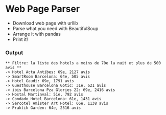 # Web Page Parser

- Download web page with urllib
- Parse what you need with BeautifulSoup
- Arrange it with pandas
- Print it!

### Output
```
** Filtre: la liste des hotels a moins de 70e la nuit et plus de 500 avis **
-> Hotel Acta Antibes: 69e, 2127 avis
-> SmartRoom Barcelona: 64e, 505 avis
-> Hotel Gaudi: 69e, 1791 avis
-> Guesthouse Barcelona Gotic: 31e, 621 avis
-> ibis Barcelona Pza Glories 22: 69e, 2416 avis
-> Hostal Martinval: 51e, 792 avis
-> Condado Hotel Barcelona: 61e, 1431 avis
-> Sercotel Amister Art Hotel: 66e, 1138 avis
-> Praktik Garden: 64e, 2516 avis
```
